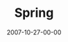---
layout: message
category: message
series: "Seasons"
title: "Spring"
date: 2007-10-27-00-00
message_id: 463
audio: "http://s3.amazonaws.com/crossroads-media/media/legacy/mp3/Seasons_03_Spring_10_28_07_Brian_Tome.mp3"
audio-duration: "45:42"
flag: "N"
---
